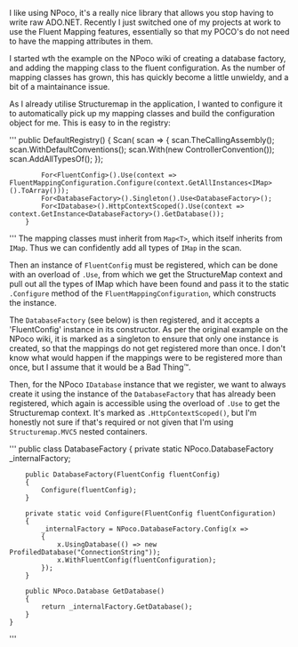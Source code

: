 I like using NPoco, it's a really nice library that allows you stop having to write raw ADO.NET. Recently I just switched one of my projects at work to use the Fluent Mapping features, essentially so that my POCO's do not need to have the mapping attributes in them.

I started wth the example on the NPoco wiki of creating a database factory, and adding the mapping class to the fluent configuration. As the number of mapping classes has grown, this has quickly become a little unwieldy, and a bit of a maintainance issue.

As I already utilise Structuremap in the application, I wanted to configure it to automatically pick up my mapping classes and build the configuration object for me. This is easy to in the registry:

'''
		public DefaultRegistry()
		{
			Scan(
				scan =>
				{
					scan.TheCallingAssembly();
					scan.WithDefaultConventions();
					scan.With(new ControllerConvention());
					scan.AddAllTypesOf<IMap>();
				});

			For<FluentConfig>().Use(context => FluentMappingConfiguration.Configure(context.GetAllInstances<IMap>().ToArray()));
			For<DatabaseFactory>().Singleton().Use<DatabaseFactory>();
			For<IDatabase>().HttpContextScoped().Use(context => context.GetInstance<DatabaseFactory>().GetDatabase());
		}
'''
The mapping classes must inherit from `Map<T>`, which itself inherits from `IMap`. Thus we can confidently add all types of `IMap` in the scan.

Then an instance of `FluentConfig` must be registered, which can be done with an overload of `.Use`, from which we get the StructureMap context and pull out all the types of IMap which have been found and pass it to the static `.Configure` method of the `FluentMappingConfiguration`, which constructs the instance.

The `DatabaseFactory` (see below) is then registered, and it accepts a 'FluentConfig' instance in its constructor. As per the original example on the NPoco wiki, it is marked as a singleton to ensure that only one instance is created, so that the mappings do not get registered more than once. I don't know what would happen if the mappings were to be registered more than once, but I assume that it would be a Bad Thing&trade;.

Then, for the NPoco `IDatabase` instance that we register, we want to always create it using the instance of the `DatabaseFactory` that has already been registered, which again is accessible using the overload of `.Use` to get the Structuremap context. It's marked as `.HttpContextScoped()`, but I'm honestly not sure if that's required or not given that I'm using `Structuremap.MVC5` nested containers.

'''
	public class DatabaseFactory
	{
		private static NPoco.DatabaseFactory _internalFactory;

		public DatabaseFactory(FluentConfig fluentConfig)
		{
			Configure(fluentConfig);
		}

		private static void Configure(FluentConfig fluentConfiguration)
		{
			_internalFactory = NPoco.DatabaseFactory.Config(x =>
			{
				x.UsingDatabase(() => new ProfiledDatabase("ConnectionString"));
				x.WithFluentConfig(fluentConfiguration);
			});
		}

		public NPoco.Database GetDatabase()
		{
			return _internalFactory.GetDatabase();
		}
	}
'''
